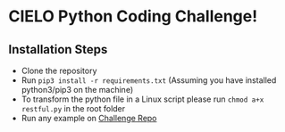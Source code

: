 CIELO Python Coding Challenge!
===========================

Installation Steps
------------------

-  Clone the repository
-  Run ``pip3 install -r requirements.txt`` (Assuming you have installed python3/pip3 on the machine)
-  To transform the python file in a Linux script please run ``chmod a+x restful.py`` in the root folder
-  Run any example on [Challenge Repo](https://bitbucket.org/cesinnovates/python-challenge/src/master/)